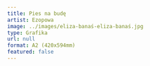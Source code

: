 ```yaml
---
title: Pies na budę
artist: Ezopowa
image: ../images/eliza-banaś-eliza-banaś.jpg
type: Grafika
url: null
format: A2 (420x594mm)
featured: false
---
```

